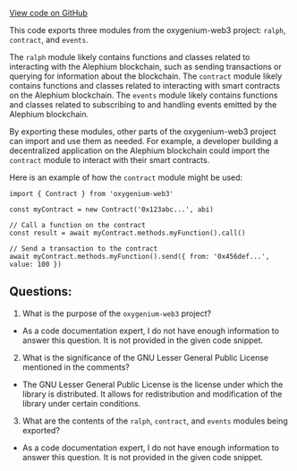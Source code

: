 [View code on GitHub](https://github.com/oxygenium/oxygenium-web3/packages/web3/src/contract/index.ts)

This code exports three modules from the oxygenium-web3 project: `ralph`, `contract`, and `events`. 

The `ralph` module likely contains functions and classes related to interacting with the Alephium blockchain, such as sending transactions or querying for information about the blockchain. The `contract` module likely contains functions and classes related to interacting with smart contracts on the Alephium blockchain. The `events` module likely contains functions and classes related to subscribing to and handling events emitted by the Alephium blockchain.

By exporting these modules, other parts of the oxygenium-web3 project can import and use them as needed. For example, a developer building a decentralized application on the Alephium blockchain could import the `contract` module to interact with their smart contracts.

Here is an example of how the `contract` module might be used:

```
import { Contract } from 'oxygenium-web3'

const myContract = new Contract('0x123abc...', abi)

// Call a function on the contract
const result = await myContract.methods.myFunction().call()

// Send a transaction to the contract
await myContract.methods.myFunction().send({ from: '0x456def...', value: 100 })
```
## Questions: 
 1. What is the purpose of the `oxygenium-web3` project?
- As a code documentation expert, I do not have enough information to answer this question. It is not provided in the given code snippet.

2. What is the significance of the GNU Lesser General Public License mentioned in the comments?
- The GNU Lesser General Public License is the license under which the library is distributed. It allows for redistribution and modification of the library under certain conditions.

3. What are the contents of the `ralph`, `contract`, and `events` modules being exported?
- As a code documentation expert, I do not have enough information to answer this question. It is not provided in the given code snippet.